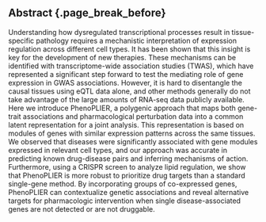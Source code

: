 ## Abstract {.page_break_before}

Understanding how dysregulated transcriptional processes result in tissue-specific pathology requires a mechanistic interpretation of expression regulation across different cell types.
It has been shown that this insight is key for the development of new therapies.
These mechanisms can be identified with transcriptome-wide association studies (TWAS), which have represented a significant step forward to test the mediating role of gene expression in GWAS associations.
However, it is hard to disentangle the causal tissues using eQTL data alone, and other methods generally do not take advantage of the large amounts of RNA-seq data publicly available.
Here we introduce PhenoPLIER, a polygenic approach that maps both gene-trait associations and pharmacological perturbation data into a common latent representation for a joint analysis.
This representation is based on modules of genes with similar expression patterns across the same tissues.
We observed that diseases were significantly associated with gene modules expressed in relevant cell types, and our approach was accurate in predicting known drug-disease pairs and inferring mechanisms of action.
Furthermore, using a CRISPR screen to analyze lipid regulation, we show that PhenoPLIER is more robust to prioritize drug targets than a standard single-gene method.
By incorporating groups of co-expressed genes, PhenoPLIER can contextualize genetic associations and reveal alternative targets for pharmacologic intervention when single disease-associated genes are not detected or are not druggable.
